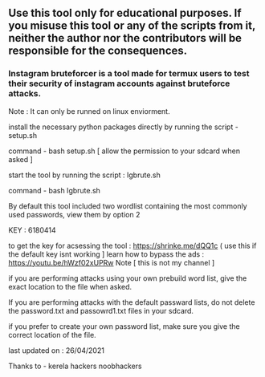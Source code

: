 ## Use this tool only for educational purposes. If you misuse this tool or any of the scripts from it, neither the author nor the contributors will be responsible for the consequences.

### Instagram bruteforcer is a tool made for termux users to test their security of instagram accounts against bruteforce attacks.
Note : It can only be runned on linux enviorment.

install the necessary python packages directly by running the script -
setup.sh

command -
bash setup.sh
[ allow the permission to your sdcard when asked ]

start the tool by running the script :
Igbrute.sh

command -
bash Igbrute.sh


By default this tool included two wordlist containing the most commonly used passwords, 
view them by option 2

KEY : 6180414

to get the key for acsessing the tool : https://shrinke.me/dQQ1c
( use this if the default key isnt working ]
learn how to bypass the ads : https://youtu.be/hWzf02xUPRw
Note [ this is not my channel ]

if you are performing attacks using your own prebuild word list, give the exact location to the file when asked.

If you are performing attacks with the default passward lists, do not delete the password.txt and passowrd1.txt files in your sdcard.

if you prefer to create your own password list, make sure you give the correct location of the file.

last updated on : 26/04/2021

Thanks to -
kerela hackers
noobhackers

